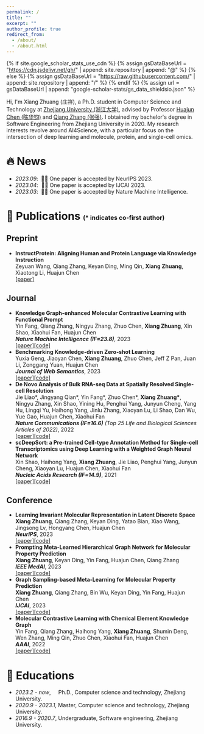 ```yaml
---
permalink: /
title: ""
excerpt: ""
author_profile: true
redirect_from: 
  - /about/
  - /about.html
---
```


{% if site.google_scholar_stats_use_cdn %}
{% assign gsDataBaseUrl = "https://cdn.jsdelivr.net/gh/" | append: site.repository | append: "@" %}
{% else %}
{% assign gsDataBaseUrl = "https://raw.githubusercontent.com/" | append: site.repository | append: "/" %}
{% endif %}
{% assign url = gsDataBaseUrl | append: "google-scholar-stats/gs_data_shieldsio.json" %}

<span class='anchor' id='about-me'></span>

Hi, I'm Xiang Zhuang (庄祥), a Ph.D. student in Computer Science and Technology at [Zhejiang University (浙江大学)](https://www.zju.edu.cn/), advised by Professor [Huajun Chen (陈华钧)](https://person.zju.edu.cn/en/huajun) and [Qiang Zhang (张强)](https://person.zju.edu.cn/qiangzhang). I obtained my bachelor's degree in Software Engineering from Zhejiang University in 2020. My research interests revolve around AI4Science, with a particular focus on the intersection of deep learning and molecule, protein, and single-cell omics.



# 🔥 News
- *2023.09*: &nbsp;🎉🎉 One paper is accepted by NeurIPS 2023. 
- *2023.04*: &nbsp;🎉🎉 One paper is accepted by IJCAI 2023. 
- *2023.03*: &nbsp;🎉🎉 One paper is accepted by Nature Machine Intelligence. 


# 📝 Publications <font size=3>(* indicates co-first author)</font>

<!-- <div class='paper-box'><div class='paper-box-image'><div><div class="badge">CVPR 2016</div><img src='images/500x300.png' alt="sym" width="100%"></div></div>
<div class='paper-box-text' markdown="1">

[Deep Residual Learning for Image Recognition](https://openaccess.thecvf.com/content_cvpr_2016/papers/He_Deep_Residual_Learning_CVPR_2016_paper.pdf)

**Kaiming He**, Xiangyu Zhang, Shaoqing Ren, Jian Sun

[**Project**](https://scholar.google.com/citations?view_op=view_citation&hl=zh-CN&user=DhtAFkwAAAAJ&citation_for_view=DhtAFkwAAAAJ:ALROH1vI_8AC) <strong><span class='show_paper_citations' data='DhtAFkwAAAAJ:ALROH1vI_8AC'></span></strong>
- Lorem ipsum dolor sit amet, consectetur adipiscing elit. Vivamus ornare aliquet ipsum, ac tempus justo dapibus sit amet. 
</div>
</div> -->

## Preprint
- **InstructProtein: Aligning Human and Protein Language via Knowledge Instruction**<br>Zeyuan Wang, Qiang Zhang, Keyan Ding, Ming Qin, **Xiang Zhuang**, Xiaotong Li, Huajun Chen<br>[\[paper\]](https://arxiv.org/abs/2310.03269)

## Journal
- **Knowledge Graph-enhanced Molecular Contrastive Learning with Functional Prompt**<br>Yin Fang, Qiang Zhang, Ningyu Zhang, Zhuo Chen, **Xiang Zhuang**, Xin Shao, Xiaohui Fan, Huajun Chen<br> ***Nature Machine Intelligence (IF=23.8)***, 2023<br>[\[paper\]](https://www.nature.com/articles/s42256-023-00654-0)[\[code\]](https://github.com/HICAI-ZJU/KANO)
- **Benchmarking Knowledge-driven Zero-shot Learning**<br>Yuxia Geng, Jiaoyan Chen, **Xiang Zhuang**, Zhuo Chen, Jeff Z Pan, Juan Li, Zonggang Yuan, Huajun Chen<br>***Journal of Web Semantics***, 2023<br>[\[paper\]](https://www.sciencedirect.com/science/article/pii/S1570826822000415)[\[code\]](https://github.com/China-UK-ZSL/Resources_for_KZSL)
- **De Novo Analysis of Bulk RNA-seq Data at Spatially Resolved Single-cell Resolution**<br>Jie Liao\*, Jingyang Qian\*, Yin Fang\*, Zhuo Chen\*, **Xiang Zhuang\***, Ningyu Zhang, Xin Shao, Yining Hu, Penghui Yang, Junyun Cheng, Yang Hu, Lingqi Yu, Haihong Yang, Jinlu Zhang, Xiaoyan Lu, Li Shao, Dan Wu, Yue Gao, Huajun Chen, Xiaohui Fan<br>***Nature Communications (IF=16.6)** (Top 25 Life and Biological Sciences Articles of 2022)*, 2022<br>[\[paper\]](https://www.nature.com/articles/s41467-022-34271-z)[\[code\]](https://github.com/ZJUFanLab/bulk2space)
- **scDeepSort: a Pre-trained Cell-type Annotation Method for Single-cell Transcriptomics using Deep Learning with a Weighted Graph Neural Network**<br>Xin Shao, Haihong Yang, **Xiang Zhuang**, Jie Liao, Penghui Yang, Junyun Cheng, Xiaoyan Lu, Huajun Chen, Xiaohui Fan<br>***Nucleic Acids Research (IF=14.9)***, 2021<br>[\[paper\]](https://academic.oup.com/nar/article/49/21/e122/6368052)[\[code\]](https://github.com/ZJUFanLab/scDeepSort)

## Conference
- **Learning Invariant Molecular Representation in Latent Discrete Space**<br>**Xiang Zhuang**, Qiang Zhang, Keyan Ding, Yatao Bian, Xiao Wang, Jingsong Lv, Hongyang Chen, Huajun Chen<br> ***NeurIPS***, 2023<br>[\[paper\]](https://arxiv.org/abs/2310.14170)[\[code\]](https://github.com/HICAI-ZJU/iMoLD)
- **Prompting Meta-Learned Hierarchical Graph Network for Molecular Property Prediction**<br>**Xiang Zhuang**, Keyan Ding, Yin Fang, Huajun Chen, Qiang Zhang<br> ***IEEE MedAI***, 2023<br>[\[paper\]]()[\[code\]]()
- **Graph Sampling-based Meta-Learning for Molecular Property Prediction**<br>**Xiang Zhuang**, Qiang Zhang, Bin Wu, Keyan Ding, Yin Fang, Huajun Chen<br> ***IJCAI***, 2023<br>[\[paper\]](https://arxiv.org/abs/2306.16780)[\[code\]](https://github.com/HICAI-ZJU/GS-Meta)
- **Molecular Contrastive Learning with Chemical Element Knowledge Graph**<br>Yin Fang, Qiang Zhang, Haihong Yang, **Xiang Zhuang**, Shumin Deng, Wen Zhang, Ming Qin, Zhuo Chen, Xiaohui Fan, Huajun Chen<br>***AAAI***, 2022<br>[\[paper\]](https://arxiv.org/abs/2112.00544)[\[code\]](https://github.com/ZJU-Fangyin/KCL)


<!-- # 🎖 Honors and Awards
- *2021.10* Lorem ipsum dolor sit amet, consectetur adipiscing elit. Vivamus ornare aliquet ipsum, ac tempus justo dapibus sit amet. 
- *2021.09* Lorem ipsum dolor sit amet, consectetur adipiscing elit. Vivamus ornare aliquet ipsum, ac tempus justo dapibus sit amet.  -->

# 📖 Educations
- *2023.2 - now*, &nbsp;&nbsp;&nbsp;  Ph.D., Computer science and technology, Zhejiang University.
- *2020.9 - 2023.1*, Master, Computer science and technology, Zhejiang University.
- *2016.9 - 2020.7*, Undergraduate, Software engineering, Zhejiang University. 

<!-- # 💬 Invited Talks
- *2021.06*, Lorem ipsum dolor sit amet, consectetur adipiscing elit. Vivamus ornare aliquet ipsum, ac tempus justo dapibus sit amet. 
- *2021.03*, Lorem ipsum dolor sit amet, consectetur adipiscing elit. Vivamus ornare aliquet ipsum, ac tempus justo dapibus sit amet.  \| [\[video\]](https://github.com/)

# 💻 Internships
- *2019.05 - 2020.02*, [Lorem](https://github.com/), China. -->